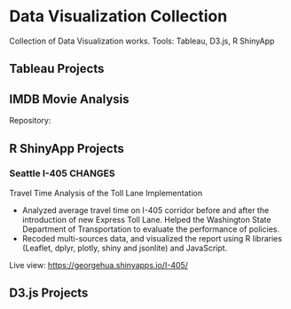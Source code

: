 # Data Visualization Collection

Collection of Data Visualization works. Tools: Tableau, D3.js, R ShinyApp

## Tableau Projects

## IMDB Movie Analysis

Repository: 

## R ShinyApp Projects

### Seattle I-405 CHANGES

Travel Time Analysis of the Toll Lane Implementation

- Analyzed average travel time on I-405 corridor before and after the introduction of new Express Toll Lane.
Helped the Washington State Department of Transportation to evaluate the performance of policies.
- Recoded multi-sources data, and visualized the report using R libraries (Leaflet, dplyr, plotly, shiny and jsonlite) and JavaScript.

Live view: https://georgehua.shinyapps.io/I-405/

## D3.js Projects